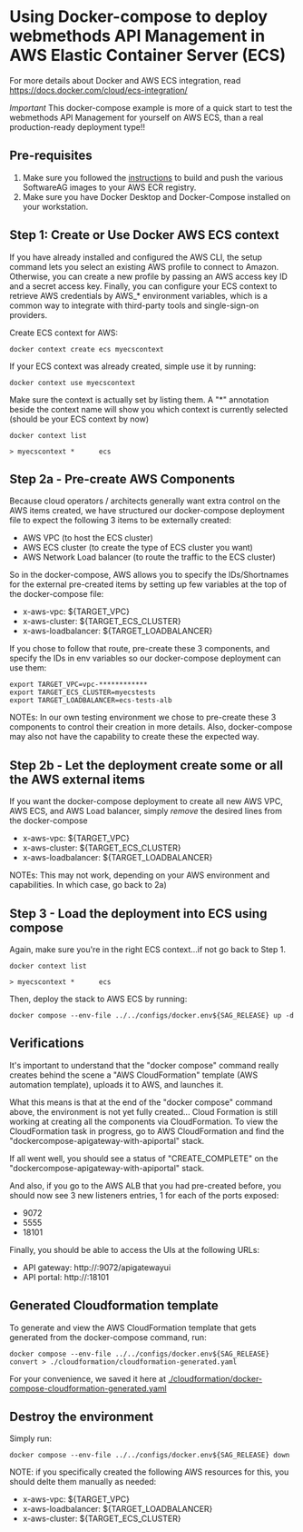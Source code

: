 # Using Docker-compose to deploy webmethods API Management in AWS Elastic Container Server (ECS)

For more details about Docker and AWS ECS integration, read https://docs.docker.com/cloud/ecs-integration/

*Important* 
This docker-compose example is more of a quick start to test the webmethods API Management for yourself on AWS ECS, than a real production-ready deployment type!!

## Pre-requisites

1) Make sure you followed the [instructions](../../README.md) to build and push the various SoftwareAG images to your AWS ECR registry.
2) Make sure you have Docker Desktop and Docker-Compose installed on your workstation.

## Step 1: Create or Use Docker AWS ECS context

If you have already installed and configured the AWS CLI, the setup command lets you select an existing AWS profile to connect to Amazon. Otherwise, you can create a new profile by passing an AWS access key ID and a secret access key. Finally, you can configure your ECS context to retrieve AWS credentials by AWS_* environment variables, which is a common way to integrate with third-party tools and single-sign-on providers.

Create ECS context for AWS:

```
docker context create ecs myecscontext
```

If your ECS context was already created, simple use it by running:

```
docker context use myecscontext
```

Make sure the context is actually set by listing them. A "*" annotation beside the context name will show you which context is currently selected (should be your ECS context by now)

```
docker context list

> myecscontext *      ecs
```

## Step 2a - Pre-create AWS Components

Because cloud operators / architects generally want extra control on the AWS items created, we have structured our docker-compose deployment file to expect the following 3 items to be externally created:

 - AWS VPC (to host the ECS cluster) 
 - AWS ECS cluster (to create the type of ECS cluster you want)
 - AWS Network Load balancer (to route the traffic to the ECS cluster) 

So in the docker-compose, AWS allows you to specify the IDs/Shortnames for the external pre-created items by setting up few variables at the top of the docker-compose file:
 - x-aws-vpc: ${TARGET_VPC}
 - x-aws-cluster: ${TARGET_ECS_CLUSTER}
 - x-aws-loadbalancer: ${TARGET_LOADBALANCER}

If you chose to follow that route, pre-create these 3 components, and specify the IDs in env variables so our docker-compose deployment can use them: 

```
export TARGET_VPC=vpc-************
export TARGET_ECS_CLUSTER=myecstests
export TARGET_LOADBALANCER=ecs-tests-alb
```

NOTEs: 
In our own testing environment we chose to pre-create these 3 components to control their creation in more details.
Also, docker-compose may also not have the capability to create these the expected way.

## Step 2b - Let the deployment create some or all the AWS external items

If you want the docker-compose deployment to create all new AWS VPC, AWS ECS, and AWS Load balancer, simply *remove* the desired lines from the docker-compose
 - x-aws-vpc: ${TARGET_VPC}
 - x-aws-cluster: ${TARGET_ECS_CLUSTER}
 - x-aws-loadbalancer: ${TARGET_LOADBALANCER}

NOTEs: This may not work, depending on your AWS environment and capabilities. In which case, go back to 2a)

## Step 3 - Load the deployment into ECS using compose

Again, make sure you're in the right ECS context...if not go back to Step 1.

```
docker context list

> myecscontext *      ecs
```

Then, deploy the stack to AWS ECS by running:

```
docker compose --env-file ../../configs/docker.env${SAG_RELEASE} up -d
```

## Verifications

It's important to understand that the "docker compose" command really creates behind the scene a "AWS CloudFormation" template (AWS automation template), uploads it to AWS, and launches it.

What this means is that at the end of the "docker compose" command above, the environment is not yet fully created... Cloud Formation is still working at creating all the components via CloudFormation.
To view the CloudFormation task in progress, go to AWS CloudFormation and find the "dockercompose-apigateway-with-apiportal" stack.

If all went well, you should see a status of "CREATE_COMPLETE" on the "dockercompose-apigateway-with-apiportal" stack. 

And also, if you go to the AWS ALB that you had pre-created before, you should now see 3 new listeners entries, 1 for each of the ports exposed:
 - 9072
 - 5555
 - 18101

Finally, you should be able to access the UIs at the following URLs:
 - API gateway: http://<AWS ALB DNS>:9072/apigatewayui
 - API portal: http://<AWS ALB DNS>:18101

## Generated Cloudformation template

To generate and view the AWS CloudFormation template that gets generated from the docker-compose command, run:

```
docker compose --env-file ../../configs/docker.env${SAG_RELEASE} convert > ./cloudformation/cloudformation-generated.yaml
```

For your convenience, we saved it here at [./cloudformation/docker-compose-cloudformation-generated.yaml](./cloudformation/docker-compose-cloudformation-generated.yaml)

## Destroy the environment

Simply run:

```
docker compose --env-file ../../configs/docker.env${SAG_RELEASE} down
```

NOTE: if you specifically created the following AWS resources for this, you should delte them manually as needed:
 - x-aws-vpc: ${TARGET_VPC}
 - x-aws-loadbalancer: ${TARGET_LOADBALANCER}
 - x-aws-cluster: ${TARGET_ECS_CLUSTER}

